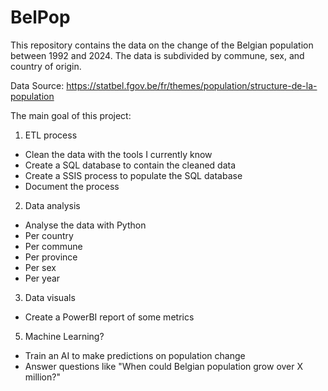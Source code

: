 # BelPop

This repository contains the data on the change of the Belgian population between 1992 and 2024.
The data is subdivided by commune, sex, and country of origin. 

Data Source: https://statbel.fgov.be/fr/themes/population/structure-de-la-population

The main goal of this project:
  
  1. ETL process
  - Clean the data with the tools I currently know
  - Create a SQL database to contain the cleaned data
  - Create a SSIS process to populate the SQL database
  - Document the process

  2. Data analysis
  - Analyse the data with Python
  - Per country
  - Per commune
  - Per province
  - Per sex
  - Per year

  3. Data visuals
  - Create a PowerBI report of some metrics

  5. Machine Learning?
  - Train an AI to make predictions on population change
  - Answer questions like "When could Belgian population grow over X million?"


